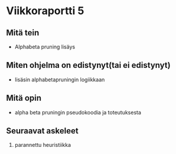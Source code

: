 # Viikkoraportti 5

## Mitä tein
- Alphabeta pruning lisäys


## Miten ohjelma on edistynyt(tai ei edistynyt)
- lisäsin alphabetapruningin logiikkaan

## Mitä opin
- alpha beta pruningin pseudokoodia ja toteutuksesta


## Seuraavat askeleet
1. parannettu heuristiikka
